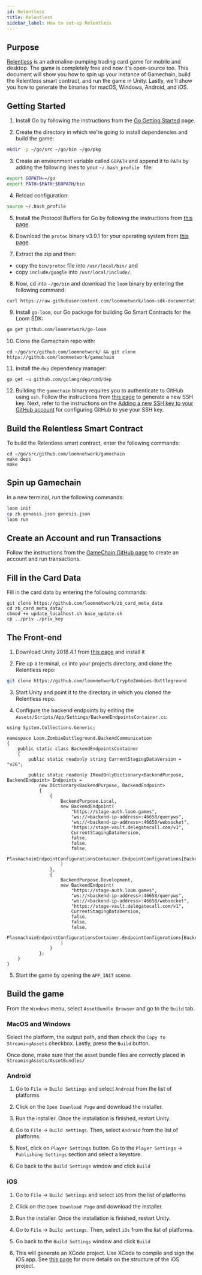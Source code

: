 ```yaml
---
id: Relentless
title: Relentless
sidebar_label: How to set-up Relentless
---
```


## Purpose

[Relentless](https://loom.games/en/) is an adrenaline-pumping trading card game for mobile and desktop. The game is completely free and now it's open-source too. This document will show you how to spin up your instance of Gamechain, build the Relentless smart contract, and run the game in Unity. Lastly, we'll show you how to generate the binaries for macOS, Windows, Android, and iOS.

## Getting Started

1. Install Go by following the instructions from the [Go Getting Started](https://golang.org/doc/install) page.


2. Create the directory in which we're going to install dependencies and build the game:

```bash
mkdir -p ~/go/src ~/go/bin ~/go/pkg
```

3. Create an environment variable called `GOPATH` and append it to `PATH` by adding the following lines to your `~/.bash_profile ` file:


```bash
export GOPATH=~/go
export PATH=$PATH:$GOPATH/bin
```

4. Reload configuration:

```bash
source ~/.bash_profile
```

5. Install the Protocol Buffers for Go by following the instructions from [this page](https://github.com/gogo/protobuf).

6. Download the `protoc` binary v3.9.1 for your operating system from [this page](https://github.com/protocolbuffers/protobuf/releases`).


7. Extract the zip and then:
 - copy the `bin/protoc` file into `/usr/local/bin/` and 
 - copy `include/google` into `/usr/local/include/`.

8. Now, cd into `~/go/bin` and download the `loom` binary by entering the following command:

```bash
curl https://raw.githubusercontent.com/loomnetwork/loom-sdk-documentation/master/scripts/get_loom.sh | sh
```

9. Install `go-loom`, our Go package for building Go Smart Contracts for the Loom SDK:

```bash
go get github.com/loomnetwork/go-loom
```

10.  Clone the Gamechain repo with:

```text
cd ~/go/src/github.com/loomnetwork/ && git clone https://github.com/loomnetwork/gamechain
``` 

11. Install the `dep` dependency manager:

```text
go get -u github.com/golang/dep/cmd/dep
```

12. Building the `gamechain` binary requires you to authenticate to GitHub using `ssh`. Follow the instructions from [this page](https://help.github.com/en/articles/generating-a-new-ssh-key-and-adding-it-to-the-ssh-agent) to generate a new SSH key. Next, refer to the instructions on the [Adding a new SSH key to your GitHub account](https://help.github.com/en/articles/adding-a-new-ssh-key-to-your-github-account) for configuring GitHub to yse  your SSH key.

## Build the Relentless Smart Contract

To build the Relentless smart contract, enter the following commands:


```text
cd ~/go/src/github.com/loomnetwork/gamechain
make deps
make
```

## Spin up Gamechain

In a new terminal, run the following commands:

```bash
loom init
cp zb.genesis.json genesis.json
loom run
```

## Create an Account and run Transactions


Follow the instructions from the [GameChain GitHub page](https://github.com/loomnetwork/gamechain#creating-account-and-running-transactions) to create an account and run transactions.


## Fill in the Card Data

Fill in the card data by entering the following commands:

```
git clone https://github.com/loomnetwork/zb_card_meta_data
cd zb_card_meta_data/
chmod +x update_localhost.sh base_update.sh
cp ../priv ./priv_key
```

## The Front-end

1. Download Unity 2018.4.1 from [this page](https://unity3d.com/get-unity/download/archive) and install it


2. Fire up a terminal, `cd` into your projects directory, and clone the Relentless repo:

```bash
git clone https://github.com/loomnetwork/CryptoZombies-Battleground
```


3. Start Unity and point it to the directory in which you cloned the Relentless repo.


4. Configure the backend endpoints by editing the `Assets/Scripts/App/Settings/BackendEndpointsContainer.cs`:

```
using System.Collections.Generic;

namespace Loom.ZombieBattleground.BackendCommunication
{
    public static class BackendEndpointsContainer
    {
        public static readonly string CurrentStagingDataVersion = "v26";

        public static readonly IReadOnlyDictionary<BackendPurpose, BackendEndpoint> Endpoints =
            new Dictionary<BackendPurpose, BackendEndpoint>
            {
                {
                    BackendPurpose.Local,
                    new BackendEndpoint(
                        "https://stage-auth.loom.games",
                        "ws://<backend-ip-address>:46658/queryws",
                        "ws://<backend-ip-address>:46658/websocket",
                        "https://stage-vault.delegatecall.com/v1",
                        CurrentStagingDataVersion,
                        false,
                        false,
                        false,
                        PlasmachainEndpointConfigurationsContainer.EndpointConfigurations[BackendPurpose.Staging]
                    )
                },
                {
                    BackendPurpose.Development,
                    new BackendEndpoint(
                        "https://stage-auth.loom.games",
                        "ws://<backend-ip-address>:46658/queryws",
                        "ws://<backend-ip-address>:46658/websocket",
                        "https://stage-vault.delegatecall.com/v1",
                        CurrentStagingDataVersion,
                        false,
                        false,
                        false,
                        PlasmachainEndpointConfigurationsContainer.EndpointConfigurations[BackendPurpose.Staging]
                    )
                }
            };
    }
}
```

5. Start the game by opening the `APP_INIT` scene.


## Build the game

From the `Windows` menu, select `AssetBundle Browser` and go to the `Build` tab.

### MacOS and Windows

Select the platform, the output path, and then check the `Copy to StreamingAssets` checkbox. Lastly, press the `Build` button.

Once done, make sure that the asset bundle files are correctly placed in `StreamingAssets/AssetBundles/`

### Android

1. Go to `File` -> `Build Settings` and select `Android` from the list of platforms

2. Click on the `Open Download Page` and download the installer.

3. Run the installer. Once the installation is finished, restart Unity.

4. Go to `File` -> `Build settings`. Then, select `Android` from the list of platforms.

5. Next, click on `Player Settings` button. Go to the `Player Settings` -> `Publishing Settings` section and select a keystore.

6. Go back to the `Build Settings` window and click `Build`


### iOS

1. Go to `File` -> `Build Settings` and select `iOS` from the list of platforms

2. Click on the `Open Download Page` and download the installer.

3. Run the installer. Once the installation is finished, restart Unity.

4. Go to `File` -> `Build settings`. Then, select `iOs` from the list of platforms.

5. Go back to the `Build Settings` window and click `Build`

6. This will generate an XCode project. Use XCode to compile and sign the  iOS app. See [this page](https://docs.unity3d.com/Manual/StructureOfXcodeProject.html) for more details on the structure of the iOS project.
